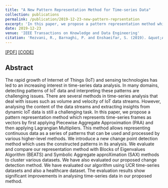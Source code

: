 ```yaml
---
title: "A New Pattern Representation Method for Time-series Data"
collection: publications
permalink: /publication/2019-12-23-new-pattern-reprsentation
excerpt: 'In this paper, we propose a pattern representation method which represents time-series frames as vectors by first applying Piecewise Aggregate Approximation (PAA) and then applying Lagrangian Multipliers. [[PDF]](https://epubs.surrey.ac.uk/853358/1/IEEE_TKDE_Final.pdf) [[CODE]](https://codeocean.com/capsule/3801534/tree/v1)'
date: 2019-12-23
venue: 'IEEE Transactions on Knowledge and Data Engineering'
citation: 'Rezvani, R., Barnaghi, P. and Enshaeifar, S. (2019). &quot;A New Pattern Representation Method for Time-series Data.&quot; <i>IEEE Transactions on Knowledge and Data Engineering</i>.'
---
```


[[PDF]](https://epubs.surrey.ac.uk/853358/1/IEEE_TKDE_Final.pdf) [[CODE]](https://codeocean.com/capsule/3801534/tree/v1)

## Abstract
The rapid growth of Internet of Things (IoT) and sensing technologies has led to an increasing interest in time-series data analysis. In many domains, detecting patterns of IoT data and interpreting these patterns are challenging issues. There are several methods in time-series analysis that deal with issues such as volume and velocity of IoT data streams. However, analysing the content of the data streams and extracting insights from dynamic IoT data is still a challenging task. In this paper, we propose a pattern representation method which represents time-series frames as vectors by first applying Piecewise Aggregate Approximation (PAA) and then applying Lagrangian Multipliers. This method allows representing continuous data as a series of patterns that can be used and processed by various higher-level methods. We introduce a new change point detection method which uses the constructed patterns in its analysis. We evaluate and compare our representation method with Blocks of Eigenvalues Algorithm (BEATS) and Symbolic Aggregate approXimation (SAX) methods to cluster various datasets. We have also evaluated our proposed change detection method. We have evaluated our algorithm using UCR time-series datasets and also a healthcare dataset. The evaluation results show significant improvements in analysing time-series data in our proposed method.